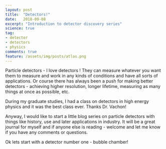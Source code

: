 ```yaml
---
layout: post
title:  "Detectors!"
date:   2018-09-08
excerpt: "Introduction to detector discovery series"
science: true
tag:
- detector
- detectors
- physics
comments: true
feature: /assets/img/posts/atlas.png
---
```


Particle detectors - 
I love detectors ! They can measure whatever you want them to measure and work in any kinds of conditions and have all sorts of applications. Or course there has always been a push for making better detectors - achieving higher resolution, longer lifetime, measuring as many things at once as possible, etc.

During my graduate studies, I had a class on detectors in high energy physics and it was the best class ever. Thanks Dr. Vachon!

Anyway, I would like to start a little blog series on particle detectors with things like history, use and later applications in industry. It will be a great journal for myself and if anyone else is reading - welcome and let me know if you have any comments or questions.

Ok lets start with a detector number one - bubble chamber!